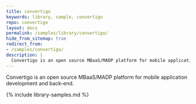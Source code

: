 ```yaml
---
title: convertigo
keywords: library, sample, convertigo
repo: convertigo
layout: docs
permalink: /samples/library/convertigo/
hide_from_sitemap: true
redirect_from:
- /samples/convertigo/
description: |
  Convertigo is an open source MBaaS/MADP platform for mobile application development and back-end.
---
```


Convertigo is an open source MBaaS/MADP platform for mobile application development and back-end.


{% include library-samples.md %}
